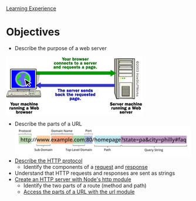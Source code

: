 [Learning Experience](https://coursework.galvanize.com/redirects/learning_experiences/129)

# Objectives
- Describe the purpose of a web server  

![webserver-basic](./webserver-basic.gif)
- Describe the parts of a URL
![url-breakdown](./url-breakdown.png)
- [Describe the HTTP protocol](https://github.com/robhaj/http-protocol)
  - Identify the components of a [request](https://github.com/robhaj/http-protocol#http-request) and [response](https://github.com/robhaj/http-protocol#http-response)
- Understand that HTTP requests and responses are sent as strings
- [Create an HTTP server with Node's http module](https://github.com/robhaj/node-http-server)
  - Identify the two parts of a route (method and path)
  - [Access the parts of a URL with the url module](https://github.com/robhaj/node-url-module)
